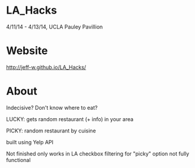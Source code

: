LA_Hacks
========

4/11/14 - 4/13/14, UCLA Pauley Pavillion


Website
========
http://jeff-w.github.io/LA_Hacks/


About
========

Indecisive?
Don't know where to eat?

LUCKY: gets random restaurant (+ info) in your area 

PICKY: random restaurant by cuisine



built using Yelp API

Not finished
only works in LA
checkbox filtering for "picky" option not fully functional
